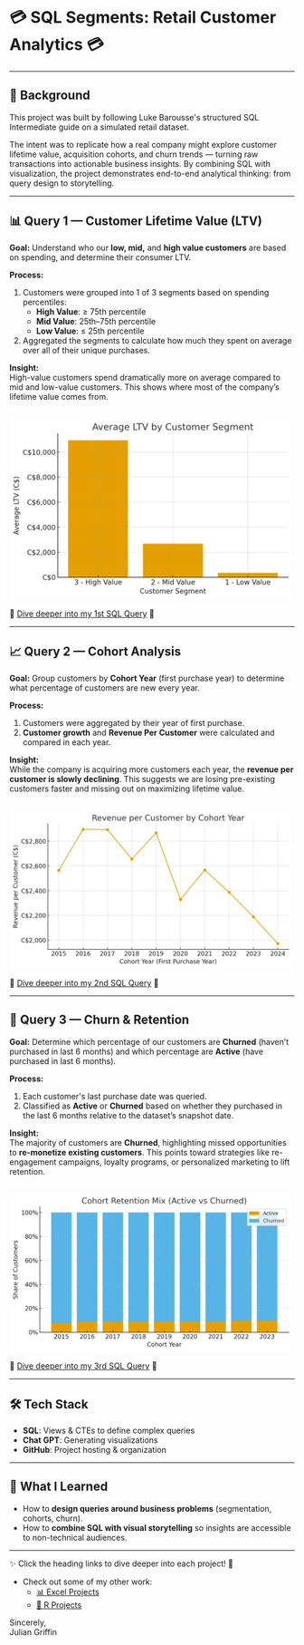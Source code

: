 #  💳 SQL Segments: Retail Customer Analytics 💳

---

## 📖 Background
This project was built by following Luke Barousse's structured SQL Intermediate guide on a simulated retail dataset.  

The intent was to replicate how a real company might explore customer lifetime value, acquisition cohorts, and churn trends — turning raw transactions into actionable business insights. By combining SQL with visualization, the project demonstrates end-to-end analytical thinking: from query design to storytelling.

---

## 📊 Query 1 — Customer Lifetime Value (LTV)

**Goal:** Understand who our **low, mid,** and **high value customers** are based on spending, and determine their consumer LTV.

**Process:**  
1. Customers were grouped into 1 of 3 segments based on spending percentiles:  
   - **High Value**: ≥ 75th percentile  
   - **Mid Value**: 25th–75th percentile  
   - **Low Value**: ≤ 25th percentile  
2. Aggregated the segments to calculate how much they spent on average over all of their unique purchases.

**Insight:**  
High-value customers spend dramatically more on average compared to mid and low-value customers. This shows where most of the company’s lifetime value comes from.

<br>

<img src="./Images/1_segment_ltv_mix.png" alt="Average LTV" width="500"/>

🚀 [Dive deeper into my 1st SQL Query](./Queries/1_customer_segmentation.sql) 🚀

---

## 📈 Query 2 — Cohort Analysis

**Goal:** Group customers by **Cohort Year** (first purchase year) to determine what percentage of customers are new every year.

**Process:**  
1. Customers were aggregated by their year of first purchase.  
2. **Customer growth** and **Revenue Per Customer** were calculated and compared in each year.

**Insight:**  
While the company is acquiring more customers each year, the **revenue per customer is slowly declining**. This suggests we are losing pre-existing customers faster and missing out on maximizing lifetime value.

<br>

<img src="./Images/2_cohort_customer_revenue.png" alt="Revenue per Customer" width="500"/>

🚀 [Dive deeper into my 2nd SQL Query](./Queries/2_cohort_analysis.sql) 🚀

---

## 🔄 Query 3 — Churn & Retention

**Goal:** Determine which percentage of our customers are **Churned** (haven’t purchased in last 6 months) and which percentage are **Active** (have purchased in last 6 months).

**Process:**  
1. Each customer's last purchase date was queried.  
2. Classified as **Active** or **Churned** based on whether they purchased in the last 6 months relative to the dataset’s snapshot date.  

**Insight:**  
The majority of customers are **Churned**, highlighting missed opportunities to **re-monetize existing customers**. This points toward strategies like re-engagement campaigns, loyalty programs, or personalized marketing to lift retention.

<br>

<img src="./Images/3_churned_active_cx.png" alt="Retention Mix" width="500"/>

🚀 [Dive deeper into my 3rd SQL Query](./Queries/3_retension_analysis.sql) 🚀

---

## 🛠 Tech Stack
- **SQL**: Views & CTEs to define complex queries  
- **Chat GPT**: Generating visualizations  
- **GitHub**: Project hosting & organization  

---

## 🚀 What I Learned
- How to **design queries around business problems** (segmentation, cohorts, churn).  
- How to **combine SQL with visual storytelling** so insights are accessible to non-technical audiences.

---

✨ Click the heading links to dive deeper into each project! 🚀  

- Check out some of my other work:  
  - [📊 Excel Projects](https://github.com/JulianGriffin11/Excel_Projects)  
  - [📘 R Projects](https://github.com/JulianGriffin11/R_Projects)  

Sincerely,  
Julian Griffin 
